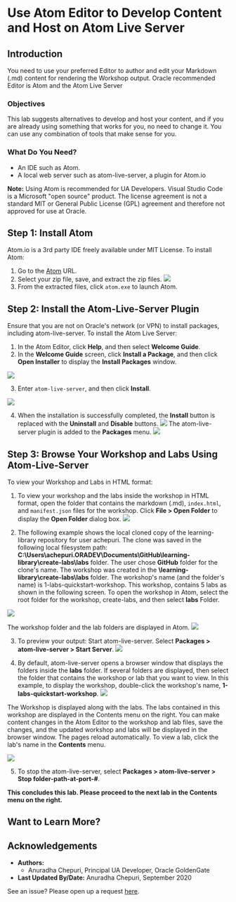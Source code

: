 # Use Atom Editor to Develop Content and Host on Atom Live Server

## Introduction

You need to use your preferred Editor to author and edit your Markdown (.md) content for rendering the Workshop output. Oracle recommended Editor is Atom and the Atom Live Server

### Objectives

This lab suggests alternatives to develop and host your content, and if you are already using something that works for you, no need to change it. You can use any combination of tools that make sense for you.

### What Do You Need?
* An IDE such as Atom.
* A local web server such as atom-live-server, a plugin for Atom.io

**Note:** Using Atom is recommended for UA Developers. Visual Studio Code is a Microsoft "open source" product. The license agreement is not a standard MIT or General Public License (GPL) agreement and therefore not approved for use at Oracle.


## **Step 1:** Install Atom
Atom.io is a 3rd party IDE freely available under MIT License.
To install Atom:
1. Go to the [Atom](https://github.com/atom/atom/releases/tag/v1.51.0) URL.
2. Select your zip file, save, and extract the zip files.
  ![](./images/use-atom-editor-download.png " ")
3. From the extracted files, click `atom.exe` to launch Atom.

## **Step 2:** Install the Atom-Live-Server Plugin
Ensure that you are not on Oracle's network (or VPN) to install packages, including atom-live-server.
To install the Atom Live Server:
1. In the Atom Editor, click **Help**, and then select **Welcome Guide**.
2. In the **Welcome Guide** screen, click **Install a Package**, and then click **Open Installer** to display the **Install Packages** window.

![](./images/use-atom-editor-welcome-install-package.png " ")

3. Enter `atom-live-server`, and then click **Install**.

![](./images/use-atom-editor-welcome-install-package-atom-live-server.png " ")

4. When the installation is successfully completed, the **Install** button is replaced with the **Uninstall** and **Disable** buttons.
![](./images/use-atom-editor-welcome-uninstall-disable.png " ")
The atom-live-server plugin is added to the **Packages** menu.
![](./images/use-atom-editor-welcome-atom-live-server-package-menu.png " ")


## **Step 3:** Browse Your Workshop and Labs Using Atom-Live-Server

To view your Workshop and Labs in HTML format:
1. To view your workshop and the labs inside the workshop in HTML format, open the folder that contains the markdown (.md), `index.html`, and `manifest.json` files for the workshop. Click **File > Open Folder** to display the **Open Folder** dialog box.
![](./images/use-atom-editor-open-folder.png " ")


2. The following example shows the local cloned copy of the learning-library repository for user achepuri. The clone was saved in the following local filesystem path: **C:\Users\achepuri.ORADEV\Documents\GitHub\learning-library\create-labs\labs** folder. The user chose **GitHub** folder for the clone's name. The workshop was created in the **\learning-library\create-labs\labs** folder. The workshop's name (and the folder's name) is 1-labs-quickstart-workshop. This workshop, contains 5 labs as shown in the following screen. To open the workshop in Atom, select the root folder for the workshop, create-labs, and then select **labs** Folder.

![](./images/use-atom-editor-select-folder.png " ")

The workshop folder and the lab folders are displayed in Atom.
![](./images/use-atom-editor-folder-structure-in-atom.png " ")

3. To preview your output: Start atom-live-server. Select **Packages > atom-live-server > Start Server**.
![](./images/use-atom-editor-packages-start-live-server.png " ")

4. By default, atom-live-server opens a browser window that displays the folders inside the **labs** folder. If several folders are displayed, then select the folder that contains the workshop or lab that you want to view. In this example, to display the workshop, double-click the workshop's name, **1-labs-quickstart-workshop**.
![](./images/use-atom-editor-open-live-server.png " ")

The Workshop is displayed along with the labs. The labs contained in this workshop are displayed in the Contents menu on the right. You can make content changes in the Atom Editor to the workshop and lab files, save the changes, and the updated workshop and labs will be displayed in the browser window. The pages reload automatically. To view a lab, click the lab's name in the **Contents** menu.

![](./images/use-atom-editor-workshop-output.png " ")

5. To stop the atom-live-server, select  **Packages > atom-live-server > Stop folder-path-at-port-#**.



**This concludes this lab. Please proceed to the next lab in the Contents menu on the right.**

## Want to Learn More?




## Acknowledgements
* **Authors:**
    * Anuradha Chepuri, Principal UA Developer, Oracle GoldenGate
* **Last Updated By/Date:** Anuradha Chepuri, September 2020

See an issue?  Please open up a request [here](https://github.com/oracle/learning-library/issues).
